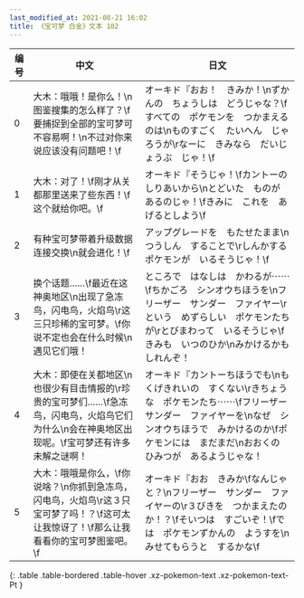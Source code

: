 ```yaml
---
last_modified_at: 2021-08-21 16:02
title: 《宝可梦 白金》文本 102
---
```

| 编号 | 中文 | 日文 |
| ---- | ---- | ---- |
| 0 | 大木：哦哦！是你么！\n图鉴搜集的怎么样了？\f要捕捉到全部的宝可梦可不容易啊！\n不过对你来说应该没有问题吧！\f | オーキド『おお！　きみか！\nずかんの　ちょうしは　どうじゃな？\fすべての　ポケモンを　つかまえるのは\nものすごく　たいへん　じゃろうが\rなーに　きみなら　だいじょうぶ　じゃ！\f |
| 1 | 大木：对了！\f刚才从关都那里送来了些东西！\f这个就给你吧。\f | オーキド『そうじゃ！\fカントーの　しりあいから\nとどいた　ものが　あるのじゃ！\fきみに　これを　あげるとしよう\f |
| 2 | 有种宝可梦带着升级数据连接交换\n就会进化！\f | アップグレードを　もたせたまま\nつうしん　することで\rしんかする　ポケモンが　いるそうじゃ！\f |
| 3 | 换个话题……\f最近在这神奥地区\n出现了急冻鸟，闪电鸟，火焰鸟\r这三只珍稀的宝可梦。\f你说不定也会在什么时候\n遇见它们哦！ | ところで　はなしは　かわるが⋯⋯\fちかごろ　シンオウちほうを\nフリーザー　サンダー　ファイヤー\rという　めずらしい　ポケモンたちが\rとびまわって　いるそうじゃ\fきみも　いつのひか\nみかけるかも　しれんぞ！ |
| 4 | 大木：即使在关都地区\n也很少有目击情报的\r珍贵的宝可梦们……\f急冻鸟，闪电鸟，火焰鸟它们为什么\n会在神奥地区出现呢。\f宝可梦还有许多未解之谜啊！ | オーキド『カントーちほうでも\nもくげきれいの　すくない\rきちょうな　ポケモンたち⋯⋯\fフリーザー　サンダー　ファイヤーを\nなぜ　シンオウちほうで　みかけるのか\fポケモンには　まだまだ\nおおくの　ひみつが　あるようじゃな！ |
| 5 | 大木：哦哦是你么，\f你说啥？\n你抓到急冻鸟，闪电鸟，火焰鸟\r这３只宝可梦了吗！？\f这可太让我惊讶了！\f那么让我看看你的宝可梦图鉴吧。\f | オーキド『おお　きみか\fなんじゃと？\nフリーザー　サンダー　ファイヤーの\r３びきを　つかまえたのか！？\fそいつは　すごいぞ！\fでは　ポケモンずかんの　ようすを\nみせてもらうと　するかな\f |
{: .table .table-bordered .table-hover .xz-pokemon-text .xz-pokemon-text-Pt }